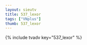 ```yaml
--- 
layout: sieutv
title: 537_lexor
tags: ["VNplus"]
thumb: 537_lexor
---
```

{% include tvadv key="537_lexor" %} 
